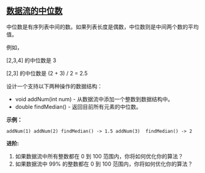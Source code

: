 ## [数据流的中位数](https://leetcode-cn.com/problems/find-median-from-data-stream/)

中位数是有序列表中间的数。如果列表长度是偶数，中位数则是中间两个数的平均值。

例如，

[2,3,4] 的中位数是 3

[2,3] 的中位数是 (2 + 3) / 2 = 2.5

设计一个支持以下两种操作的数据结构：

*   void addNum(int num) - 从数据流中添加一个整数到数据结构中。
*   double findMedian() - 返回目前所有元素的中位数。

**示例：**

`addNum(1)
addNum(2)
findMedian() -> 1.5
addNum(3) 
findMedian() -> 2`

**进阶:**

1.  如果数据流中所有整数都在 0 到 100 范围内，你将如何优化你的算法？
2.  如果数据流中 99% 的整数都在 0 到 100 范围内，你将如何优化你的算法？